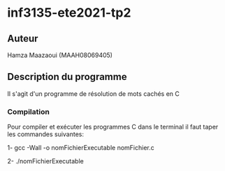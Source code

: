 # inf3135-ete2021-tp2

## Auteur
Hamza Maazaoui (MAAH08069405)


## Description du programme 

Il s'agit d'un programme de résolution de mots cachés en C

### Compilation


Pour compiler et exécuter les programmes C dans le terminal il faut taper les commandes suivantes:

1- gcc -Wall -o nomFichierExecutable nomFichier.c 

2- ./nomFichierExecutable
